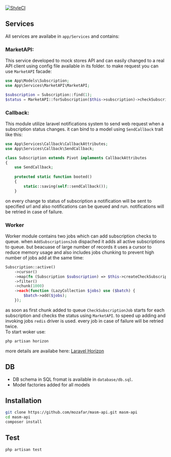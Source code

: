 [![StyleCI](https://github.styleci.io/repos/379903317/shield?branch=develop)](https://github.styleci.io/repos/379903317?branch=develop)
## Services
All services are availabe in `app/Services` and contains:
### MarketAPI:
This service developed to mock stores API and can easily changed to a real API client using config file available in its folder. to make request you can use `MarketAPI` facade:
```php
use App\Models\Subscription;
use App\Services\MarketAPI\MarketAPI;

$subscription = Subscription::find(1);
$status = MarketAPI::forSubscription($this->subscription)->checkSubscription();
```
### Callback:
This module utilize laravel notifications system to send web request when a subscription status changes. it can bind to a model using `SendCallback` trait like this:
```php
use App\Services\Callback\CallbackAttributes;
use App\Services\Callback\SendCallback;

class Subscription extends Pivot implements CallbackAttributes
{
    use SendCallback;
    
    protected static function booted()
    {
        static::saving(self::sendCallback());
    }
``` 
on every change to status of subscription a notification will be sent to specified url and also notifications can be queued and run. notifications will be retried in case of failure.

### Worker
Worker module contains two jobs which can add subscription checks to queue. when `AddSubscriptionsJob` dispached it adds all active subscriptions to queue. but beacuase of large number of records it uses a cursor to reduce memory usage and also includes jobs chunking to prevent high number of jobs add at the same time:
```php
Subscription::active()
    ->cursor()
    ->map(fn (Subscription $subscription) => $this->createCheckSubscriptionJob($subscription))
    ->filter()
    ->chunk(1000)
    ->each(function (LazyCollection $jobs) use ($batch) {
        $batch->add($jobs);
    });
```
as soon as first chunk added to queue `CheckSubscriptionJob` starts for each subscription and checks the status using ‍`MarketAPI`. to speed up adding and invoking jobs `redis` driver is used. every job in case of failure will be retried twice.  
To start woker use:
```sh
php artisan horizon
```
more details are availabe here:
[Laravel Horizon](https://laravel.com/docs/8.x/horizon#running-horizon)
## DB
- DB schema in SQL fromat is available in `database/db.sql`.
- Model factories added for all models
## Installation

```sh
git clone https://github.com/mozafar/masm-api.git masm-api
cd masm-api
composer install
```

## Test
```sh
php artisan test
```
